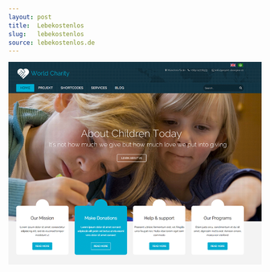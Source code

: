 ```yaml
---
layout: post
title:  Lebekostenlos
slug:   lebekostenlos
source: lebekostenlos.de
---
```


<img src="/screenshots/lebekostenlos.png" />